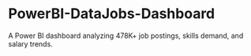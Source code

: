 # PowerBI-DataJobs-Dashboard
A Power BI dashboard analyzing 478K+ job postings, skills demand, and salary trends.
